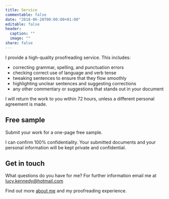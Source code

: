 ```yaml
---
title: Service
commentable: false
date: "2018-06-28T00:00:00+01:00"
editable: false
header:
  caption: ""
  image: ""
share: false
---
```


I provide a high-quality proofreading service. This includes:

- correcting grammar, spelling, and punctuation errors
- checking correct use of language and verb tense
- tweaking sentences to ensure that they flow smoothly
- highlighting unclear sentences and suggesting corrections
- any other commentary or suggestions that stands out in your document

I will return the work to you within 72 hours, unless a different personal agreement is made.

## Free sample 

Submit your work for a one-page free sample. 

I can confirm 100% confidentiality. Your submitted documents and your personal information will be kept private and confidential.

## Get in touch

What questions do you have for me? For further information email me at lucy.kennedy@hotmail.com

Find out more [about me](/#about) and my proofreading experience.
